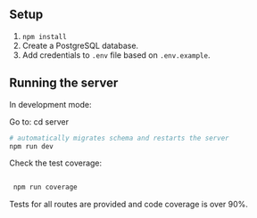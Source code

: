 ## Setup

1. `npm install`
2. Create a PostgreSQL database.
3. Add credentials to `.env` file based on `.env.example`.

## Running the server

In development mode:

Go to: cd server

```bash
# automatically migrates schema and restarts the server
npm run dev
```

Check the test coverage:

```bash

 npm run coverage

```

Tests for all routes are provided and code coverage is over 90%.
